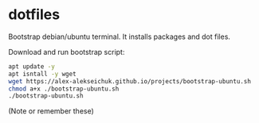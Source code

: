 # dotfiles

Bootstrap debian/ubuntu terminal.
It installs packages and dot files.


Download and run bootstrap script:

```bash
apt update -y
apt isntall -y wget
wget https://alex-alekseichuk.github.io/projects/bootstrap-ubuntu.sh
chmod a+x ./bootstrap-ubuntu.sh
./bootstrap-ubuntu.sh
```

(Note or remember these)


